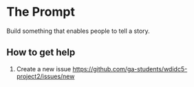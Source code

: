 # The Prompt

Build something that enables people to tell a story.

## How to get help

1. Create a new issue <https://github.com/ga-students/wdidc5-project2/issues/new>